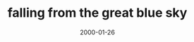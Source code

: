 ---
layout: base.njk
title : 'falling from the great blue sky' 
view_title : 'falling from the great blue sky' 
year : '2000' 
date : '2000-01-26' 
img_file : '/drawing/fallingfrom.png' 
html_file : 'falling' 
next_html : 'youwould.html' 
year_order : '63' 
permalink : "title/{{html_file}}.html"
---